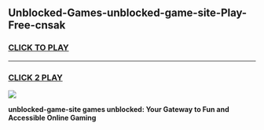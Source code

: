 
## Unblocked-Games-unblocked-game-site-Play-Free-cnsak
<h3>
<a href="https://premium76.site?title=unblocked-game-site&ref=15A">CLICK TO PLAY</a></h3>
<hr>

<h3>
<a href="https://premium76.site?title=unblocked-game-site&ref=15A">CLICK 2 PLAY</a>
  
</h3>

<a href="https://premium76.site?title=unblocked-game-site&ref=15A"><img src="https://clearcache.store/games.png"></a>


**unblocked-game-site games unblocked: Your Gateway to Fun and Accessible Online Gaming**
